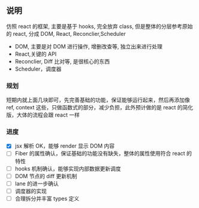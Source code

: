 ## 说明

仿照 react 的框架, 主要是基于 hooks, 完全放弃 class, 但是整体的分层参考原始的 react, 分成 DOM, React, Reconclier,Scheduler

- DOM, 主要是对 DOM 进行操作, 增删改查等, 独立出来进行处理
- React,关键的 API
- Reconclier, Diff 比对等, 是很核心的东西
- Scheduler，调度器

### 规划

短期内就上面几块即可，先完善基础的功能，保证能够运行起来，然后再添加像 ref, context 这些，只做函数式的部分，减少负担，此外预计做的是 react 的简化版，大体的流程会跟 react 一样

### 进度

- [x] jsx 解析 OK，能够 render 显示 DOM 内容
- [ ] Fiber 的属性确认，保证基础的功能没有缺失，整体的属性使用符合 react 的特性
- [ ] hooks 机制确认，能够实现内部数据更新调度
- [ ] DOM 节点的 diff 更新机制
- [ ] lane 的进一步确认
- [ ] 调度器的实现
- [ ] 合理拆分并丰富 types 定义
